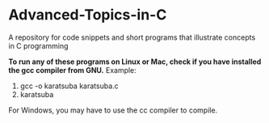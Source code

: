# Advanced-Topics-in-C
A repository for code snippets and short programs that illustrate concepts in C programming


**To run any of these programs on Linux or Mac, check if you have installed the gcc compiler from GNU.**
Example:

1) gcc -o karatsuba karatsuba.c
2) karatsuba 

For Windows, you may have to use the cc compiler to compile. 
